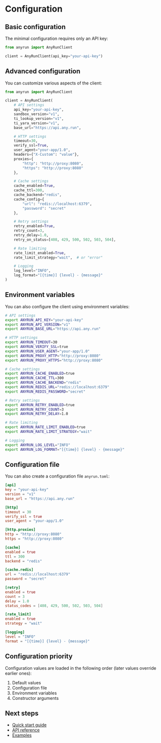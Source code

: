 # Configuration

## Basic configuration

The minimal configuration requires only an API key:

```python
from anyrun import AnyRunClient

client = AnyRunClient(api_key="your-api-key")
```

## Advanced configuration

You can customize various aspects of the client:

```python
from anyrun import AnyRunClient

client = AnyRunClient(
    # API settings
    api_key="your-api-key",
    sandbox_version="v1",
    ti_lookup_version="v1",
    ti_yara_version="v1",
    base_url="https://api.any.run",

    # HTTP settings
    timeout=30,
    verify_ssl=True,
    user_agent="your-app/1.0",
    headers={"X-Custom": "value"},
    proxies={
        "http": "http://proxy:8080",
        "https": "http://proxy:8080"
    },

    # Cache settings
    cache_enabled=True,
    cache_ttl=300,
    cache_backend="redis",
    cache_config={
        "url": "redis://localhost:6379",
        "password": "secret"
    },

    # Retry settings
    retry_enabled=True,
    retry_count=3,
    retry_delay=1.0,
    retry_on_status=[408, 429, 500, 502, 503, 504],

    # Rate limiting
    rate_limit_enabled=True,
    rate_limit_strategy="wait",  # or "error"

    # Logging
    log_level="INFO",
    log_format="[{time}] {level} - {message}"
)
```

## Environment variables

You can also configure the client using environment variables:

```bash
# API settings
export ANYRUN_API_KEY="your-api-key"
export ANYRUN_API_VERSION="v1"
export ANYRUN_BASE_URL="https://api.any.run"

# HTTP settings
export ANYRUN_TIMEOUT=30
export ANYRUN_VERIFY_SSL=true
export ANYRUN_USER_AGENT="your-app/1.0"
export ANYRUN_PROXY_HTTP="http://proxy:8080"
export ANYRUN_PROXY_HTTPS="http://proxy:8080"

# Cache settings
export ANYRUN_CACHE_ENABLED=true
export ANYRUN_CACHE_TTL=300
export ANYRUN_CACHE_BACKEND="redis"
export ANYRUN_REDIS_URL="redis://localhost:6379"
export ANYRUN_REDIS_PASSWORD="secret"

# Retry settings
export ANYRUN_RETRY_ENABLED=true
export ANYRUN_RETRY_COUNT=3
export ANYRUN_RETRY_DELAY=1.0

# Rate limiting
export ANYRUN_RATE_LIMIT_ENABLED=true
export ANYRUN_RATE_LIMIT_STRATEGY="wait"

# Logging
export ANYRUN_LOG_LEVEL="INFO"
export ANYRUN_LOG_FORMAT="[{time}] {level} - {message}"
```

## Configuration file

You can also create a configuration file `anyrun.toml`:

```toml
[api]
key = "your-api-key"
version = "v1"
base_url = "https://api.any.run"

[http]
timeout = 30
verify_ssl = true
user_agent = "your-app/1.0"

[http.proxies]
http = "http://proxy:8080"
https = "http://proxy:8080"

[cache]
enabled = true
ttl = 300
backend = "redis"

[cache.redis]
url = "redis://localhost:6379"
password = "secret"

[retry]
enabled = true
count = 3
delay = 1.0
status_codes = [408, 429, 500, 502, 503, 504]

[rate_limit]
enabled = true
strategy = "wait"

[logging]
level = "INFO"
format = "[{time}] {level} - {message}"
```

## Configuration priority

Configuration values are loaded in the following order (later values override earlier ones):

1. Default values
2. Configuration file
3. Environment variables
4. Constructor arguments

## Next steps

- [Quick start guide](quickstart.md)
- [API reference](../api-reference/client.md)
- [Examples](../examples/sandbox/file-analysis.md)
